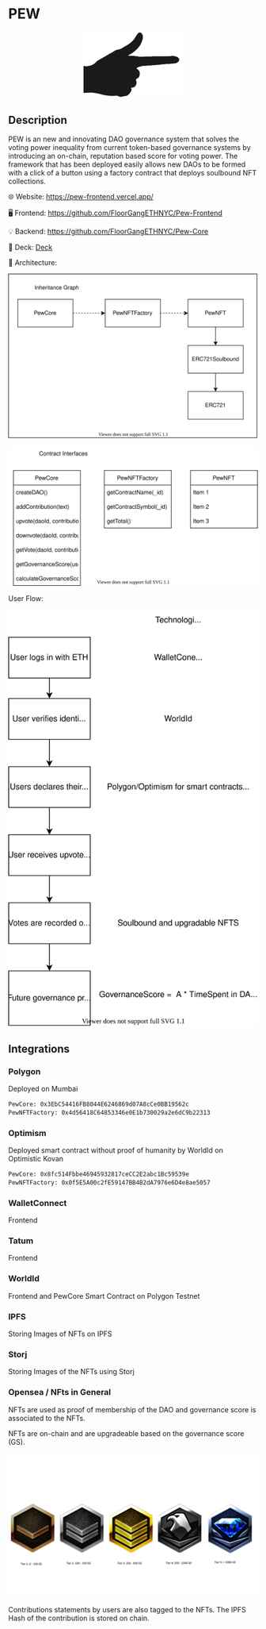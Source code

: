 # PEW

<p align="center">
<a href="https://github.com/FloorGangETHNYC/Pew-Core">
<img src="https://github.com/FloorGangETHNYC/.github/blob/main/profile/diagrams/PewLogo.png" width=200/>
</a>

## Description

PEW is an new and innovating DAO governance system that solves the voting power inequality from current token-based governance systems by introducing an on-chain, reputation based score for voting power. The framework that has been deployed easily allows new DAOs to be formed with a click of a button using a factory contract that deploys soulbound NFT collections.

🌐 Website: <https://pew-frontend.vercel.app/>

🖥️ Frontend: <https://github.com/FloorGangETHNYC/Pew-Frontend>

💡 Backend: <https://github.com/FloorGangETHNYC/Pew-Core>

📑 Deck: [Deck](https://github.com/FloorGangETHNYC/.github/blob/main/profile/resources/Pew_DAO_Information_Deck.pdf)

🧭 Architecture:

![smart-contract-architecture.drawio.svg](https://github.com/FloorGangETHNYC/.github/blob/main/profile/diagrams/smart-contract-architecture.drawio.svg)

![smart-contract-interfaces.drawio.svg](https://github.com/FloorGangETHNYC/.github/blob/main/profile/diagrams/smart-contract-interfaces.drawio.svg)

User Flow:

![user-flow](https://github.com/FloorGangETHNYC/.github/blob/main/profile/diagrams/user-flow.drawio.svg)

## Integrations

### Polygon

Deployed on Mumbai

```txt
PewCore: 0x3EbC54416FB8044E6246869d07A8cCe0BB19562c
PewNFTFactory: 0x4d56418C64853346e0E1b730029a2e6dC9b22313
```

### Optimism

Deployed smart contract without proof of humanity by WorldId on Optimistic Kovan

```txt
PewCore: 0x8fc514Fbbe46945932817ceCC2E2abc1Bc59539e
PewNFTFactory: 0x0f5E5A00c2fE59147BB4B2dA7976e6D4e8ae5057
```

### WalletConnect

Frontend

### Tatum

Frontend

### WorldId

Frontend and PewCore Smart Contract on Polygon Testnet

### IPFS

Storing Images of NFTs on IPFS

### Storj

Storing Images of the NFTs using Storj

### Opensea / NFts in General

NFTs are used as proof of membership of the DAO and governance score is associated to the NFTs.

NFTs are on-chain and are upgradeable based on the governance score (GS).

![ranks.png](https://github.com/FloorGangETHNYC/.github/blob/main/profile/diagrams/Ranks.png)

Contributions statements by users are also tagged to the NFTs. The IPFS Hash of the contribution is stored on chain.
